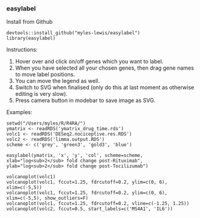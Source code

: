### easylabel

Install from Github
```
devtools::install_github("myles-lewis/easylabel")
library(easylabel)
```

Instructions:
1. Hover over and click on/off genes which you want to label.
2. When you have selected all your chosen genes, then drag gene names to move label positions.
3. You can move the legend as well.
4. Switch to SVG when finalised (only do this at last moment as otherwise editing is very slow).
5. Press camera button in modebar to save image as SVG.

Examples:

```
setwd("/Users/myles/R/R4RA/")
ymatrix <- readRDS('ymatrix_drug_time.rds')
volc1 <- readRDS('DESeq2.nociceptive.res.RDS')
volc2 <- readRDS('limma.output.RDS')
scheme <- c('grey', 'green3', 'gold3', 'blue')

easylabel(ymatrix, 'x', 'y', 'col', scheme=scheme, xlab="log<sub>2</sub> fold change post-Rituximab", ylab="log<sub>2</sub> fold change post-Tocilizumab")

volcanoplot(volc1)
volcanoplot(volc1, fccut=1.25, fdrcutoff=0.2, ylim=c(0, 6), xlim=c(-5,5))
volcanoplot(volc1, fccut=1.25, fdrcutoff=0.2, ylim=c(0, 6), xlim=c(-5,5), show_outliers=F)
volcanoplot(volc1, fccut=1.25, fdrcutoff=0.2, vline=c(-1.25, 1.25))
volcanoplot(volc2, fccut=0.5, start_labels=c('MS4A1', 'IL6'))
```
